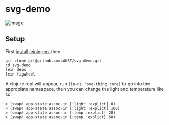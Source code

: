 # svg-demo

![image](http://i.imgur.com/9Ovv6CP.gif)

## Setup

First [install leiningen](http://leiningen.org), then

```
git clone git@github.com:AKST/svg-demo.git
cd svg-demo
lein deps
lein figwheel
```

A clojure repl will appear, run `(in-ns 'svg-thing.core)` to go into the appropiate namespace, then you can change the light and temperature like so.

```
> (swap! app-state assoc-in [:light :explict] 0)
> (swap! app-state assoc-in [:light :explict] 100)
> (swap! app-state assoc-in [:temp :explict] 20)
> (swap! app-state assoc-in [:temp :explict] 60)
```

